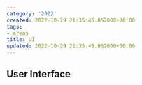 ```yaml
---
category: '2022'
created: 2022-10-29 21:35:45.062000+00:00
tags:
- areas
title: UI
updated: 2022-10-29 21:35:45.062000+00:00
---
```

   
## User Interface